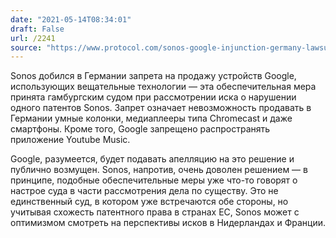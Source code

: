 ```yaml
---
date: "2021-05-14T08:34:01"
draft: False
url: /2241
source: "https://www.protocol.com/sonos-google-injunction-germany-lawsuit"
---
```


Sonos добился в Германии запрета на продажу устройств Google, использующих вещательные технологии — эта обеспечительная мера принята гамбургским судом при рассмотрении иска о нарушении одного патентов Sonos. Запрет означает невозможность продавать в Германии умные колонки, медиаплееры типа Chromecast и даже смартфоны. Кроме того, Google запрещено распространять приложение Youtube Music.

Google, разумеется, будет подавать апелляцию на это решение и публично возмущен. Sonos, напротив, очень доволен решением — в принципе, подобные обеспечительные меры уже что-то говорят о настрое суда в части рассмотрения дела по существу. Это не единственный суд, в котором уже встречаются обе стороны, но учитывая схожесть патентного права в странах ЕС, Sonos может с оптимизмом смотреть на перспективы исков в Нидерландах и Франции.
